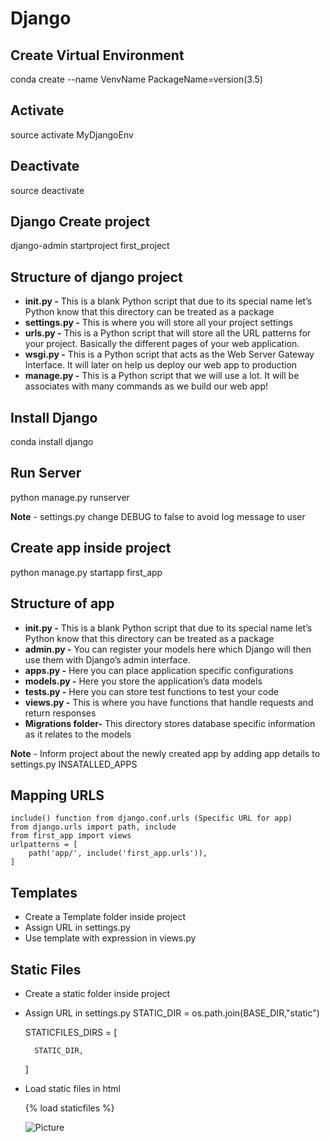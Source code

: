 # Django
## Create Virtual Environment
conda create --name VenvName PackageName=version(3.5)

## Activate
source activate MyDjangoEnv

## Deactivate
source deactivate

## Django Create project
django-admin startproject first_project

## Structure of django project
* **__init__.py -**  This is a blank Python script that due to its special name let’s Python know that this directory can be treated as a package
* **settings.py -** This is where you will store all your project settings
* **urls.py -** This is a Python script that will store all the URL patterns for your project. Basically the different pages of your web application.
* **wsgi.py -** This is a Python script that acts as the Web Server Gateway Interface. It will later on help us deploy our web app to production
* **manage.py -** This is a Python script that we will use a lot. It will be associates with many commands as we build our web app!

## Install Django
conda install django

## Run Server
python manage.py runserver

**Note** - settings.py change DEBUG to false to avoid log message to user

## Create app inside project
python manage.py startapp first_app

## Structure of app
* **__init__.py -**	This is a blank Python script that due to its special name let’s Python know that this directory can be treated as a package
* **admin.py -** You can register your models here which Django will then use them with Django’s admin interface.
* **apps.py -** Here you can place application specific configurations
* **models.py -** Here you store the application’s data models
* **tests.py -** Here you can store test functions to test your code
* **views.py -** This is where you have functions that handle requests and return responses
* **Migrations folder-** This directory stores database specific information as it relates to the models

**Note** - Inform project about the newly created app by adding app details to settings.py INSATALLED_APPS

## Mapping URLS
    include() function from django.conf.urls (Specific URL for app)
    from django.urls import path, include
    from first_app import views
    urlpatterns = [
        path('app/', include('first_app.urls')),
    ]

## Templates

* Create a Template folder inside project
* Assign URL in settings.py
* Use template with expression in views.py

## Static Files

* Create a static folder inside project
* Assign URL in settings.py
    STATIC_DIR = os.path.join(BASE_DIR,"static")

    STATICFILES_DIRS = [

        STATIC_DIR,

    ]
* Load static files in html

    {% load staticfiles %}
    <link rel="stylesheet" href="{% static "css/mystyle.css" %}"/>
    <img src="{% static "images/img.jpg" %}" alt=" Picture "/>

